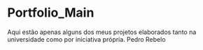 # Portfolio_Main

Aqui estão apenas alguns dos meus projetos elaborados tanto na universidade como por iniciativa própria.
Pedro Rebelo
